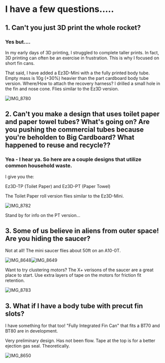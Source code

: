 # I have a few questions.....

## 1. Can't you just 3D print the whole rocket?

### Yes but....

In my early days of 3D printing, I struggled to complete taller prints. In fact, 3D printing can often be an exercise in frustration. This is why I focused on short fin cans.

That said, I have added a Ez3D-Mini with a the fully printed body tube. Empty mass is 10g (+30%) heavier than the part cardboard body tube version. Where/How to attach the recovery harness? I drilled a small hole in the fin and nose cone. Flies similar to the Ez3D version. 

![IMG_8780](https://github.com/user-attachments/assets/1de6fb08-babd-45be-a110-a04ec1147466)


## 2. Can't you make a design that uses toilet paper and paper towel tubes? What's going on? Are you pushing the commercial tubes because you're beholden to Big Cardboard? What happened to reuse and recycle??

### Yea - I hear ya. So here are a couple designs that utilize common household waste. 

I give you the:

Ez3D-TP (Toilet Paper) and Ez3D-PT (Paper Towel)

The Toilet Paper roll version flies similar to the Ez3D-Mini.

![IMG_8782](https://github.com/user-attachments/assets/5fecc78d-47f2-437e-9925-f97b0ea6e886)


Stand by for info on the PT version...



## 3. Some of us believe in aliens from outer space! Are you hiding the saucer? 

Not at all! The mini saucer flies about 50ft on an A10-0T. 

![IMG_8648](https://github.com/user-attachments/assets/9d220f7c-25e3-4a93-9b8a-110d2791db95)![IMG_8649](https://github.com/user-attachments/assets/5297a3e6-19c3-481d-bf35-ac3d5ae38bab)

Want to try clustering motors? The X+ verisons of the saucer are a great place to start. Use extra layers of tape on the motors for friction fit retention.

![IMG_8783](https://github.com/user-attachments/assets/4341e747-fc98-4b34-bdf6-b2f9f521e7d0)




## 3. What if I have a body tube with precut fin slots?

I have something for that too! "Fully Integrated Fin Can" that fits a BT70 and BT80 are in development. 

Very preliminary design. Has not been flow. Tape at the top is for a better ejection gas seal. Theoretically. 

![IMG_8650](https://github.com/user-attachments/assets/00b47c1e-2d10-4a09-a7e4-66c7f07bbf1a)
